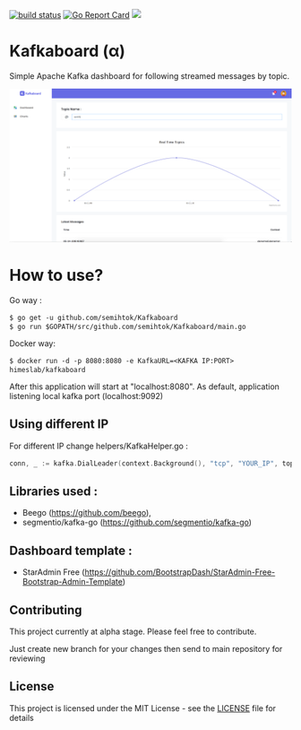 [![build status](https://circleci.com/gh/docker/cli.svg?style=shield)](https://circleci.com/gh/semihtok/Kafkaboard/tree/master)  [![Go Report Card](https://goreportcard.com/badge/github.com/semihtok/Kafkaboard)](https://goreportcard.com/report/github.com/semihtok/Kafkaboard) [![](https://images.microbadger.com/badges/image/himeslab/kafkaboard.svg)](https://microbadger.com/images/himeslab/kafkaboard "Get your own image badge on microbadger.com")

Kafkaboard (α)
==========

Simple Apache Kafka dashboard for following streamed messages by topic.

![alt text](screenshots/screenshot.png "Kafkaboard")

How to use?
===========

Go way :

```
$ go get -u github.com/semihtok/Kafkaboard
$ go run $GOPATH/src/github.com/semihtok/Kafkaboard/main.go
```

Docker way:

```
$ docker run -d -p 8080:8080 -e KafkaURL=<KAFKA IP:PORT> himeslab/kafkaboard
```


After this application will start at "localhost:8080". As default, application listening local kafka port (localhost:9092)

## Using different IP

For different IP change helpers/KafkaHelper.go :

```go
conn, _ := kafka.DialLeader(context.Background(), "tcp", "YOUR_IP", topic, partition)
```

## Libraries used : 
- Beego (https://github.com/beego), 
- segmentio/kafka-go (https://github.com/segmentio/kafka-go)

## Dashboard template : 

- StarAdmin Free (https://github.com/BootstrapDash/StarAdmin-Free-Bootstrap-Admin-Template)

## Contributing

This project currently at alpha stage. Please feel free to contribute.

Just create new branch for your changes then send to main repository for reviewing

## License

This project is licensed under the MIT License - see the [LICENSE](LICENSE) file for details
